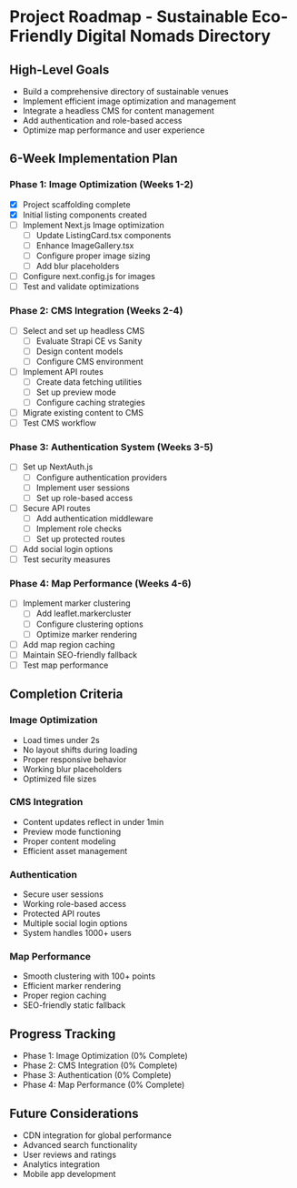 # Project Roadmap - Sustainable Eco-Friendly Digital Nomads Directory

## High-Level Goals
- Build a comprehensive directory of sustainable venues
- Implement efficient image optimization and management
- Integrate a headless CMS for content management
- Add authentication and role-based access
- Optimize map performance and user experience

## 6-Week Implementation Plan

### Phase 1: Image Optimization (Weeks 1-2)
- [x] Project scaffolding complete
- [x] Initial listing components created
- [ ] Implement Next.js Image optimization
  - [ ] Update ListingCard.tsx components
  - [ ] Enhance ImageGallery.tsx
  - [ ] Configure proper image sizing
  - [ ] Add blur placeholders
- [ ] Configure next.config.js for images
- [ ] Test and validate optimizations

### Phase 2: CMS Integration (Weeks 2-4)
- [ ] Select and set up headless CMS
  - [ ] Evaluate Strapi CE vs Sanity
  - [ ] Design content models
  - [ ] Configure CMS environment
- [ ] Implement API routes
  - [ ] Create data fetching utilities
  - [ ] Set up preview mode
  - [ ] Configure caching strategies
- [ ] Migrate existing content to CMS
- [ ] Test CMS workflow

### Phase 3: Authentication System (Weeks 3-5)
- [ ] Set up NextAuth.js
  - [ ] Configure authentication providers
  - [ ] Implement user sessions
  - [ ] Set up role-based access
- [ ] Secure API routes
  - [ ] Add authentication middleware
  - [ ] Implement role checks
  - [ ] Set up protected routes
- [ ] Add social login options
- [ ] Test security measures

### Phase 4: Map Performance (Weeks 4-6)
- [ ] Implement marker clustering
  - [ ] Add leaflet.markercluster
  - [ ] Configure clustering options
  - [ ] Optimize marker rendering
- [ ] Add map region caching
- [ ] Maintain SEO-friendly fallback
- [ ] Test map performance

## Completion Criteria

### Image Optimization
- Load times under 2s
- No layout shifts during loading
- Proper responsive behavior
- Working blur placeholders
- Optimized file sizes

### CMS Integration
- Content updates reflect in under 1min
- Preview mode functioning
- Proper content modeling
- Efficient asset management

### Authentication
- Secure user sessions
- Working role-based access
- Protected API routes
- Multiple social login options
- System handles 1000+ users

### Map Performance
- Smooth clustering with 100+ points
- Efficient marker rendering
- Proper region caching
- SEO-friendly static fallback

## Progress Tracking
- Phase 1: Image Optimization (0% Complete)
- Phase 2: CMS Integration (0% Complete)
- Phase 3: Authentication (0% Complete)
- Phase 4: Map Performance (0% Complete)

## Future Considerations
- CDN integration for global performance
- Advanced search functionality
- User reviews and ratings
- Analytics integration
- Mobile app development
